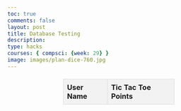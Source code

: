 ```yaml
---
toc: true
comments: false
layout: post
title: Database Testing
description: 
type: hacks
courses: { compsci: {week: 29} }
image: images/plan-dice-760.jpg
---
```


<html lang="en">
<head>
    <meta charset="UTF-8">
    <meta name="viewport" content="width=device-width, initial-scale=1.0">
    <title>User Table</title>
    <style>
        table {
            border-collapse: collapse;
            width: 50%;
            margin: 20px auto;
        }
        th, td {
            border: 1px solid #ddd;
            padding: 8px;
            text-align: left;
        }
        th {
            background-color: #f2f2f2;
        }
    </style>
</head>
<body>

<table id="userTable">
    <thead>
        <tr>
            <th>User Name</th>
            <th>Tic Tac Toe Points</th>
        </tr>
    </thead>
    <tbody id="userDataBody">
        <!-- User data will be inserted here dynamically -->
    </tbody>
</table>

<script>
    // Function to fetch user data from API
    async function fetchUserData() {
        try {
            const response = await fetch('http://127.0.0.1:8086/api/users', {
                method: 'GET', // Specify the GET method
            });
            const data = await response.json();
            return data;
        } catch (error) {
            console.error('Error fetching user data:', error);
        }
    }

    // Function to render user data in the table
    async function renderUserData() {
        const userData = await fetchUserData();
        const tableBody = document.getElementById('userDataBody');
        tableBody.innerHTML = ''; // Clear previous data

        userData.forEach(user => {
            const row = document.createElement('tr');
            row.innerHTML = `
                <td>${user._name}</td>
                <td>${user._tic_tac_toe_points}</td>
            `;
            tableBody.appendChild(row);
        });
    }

    // Render initial data
    renderUserData();
</script>

</body>
</html>



